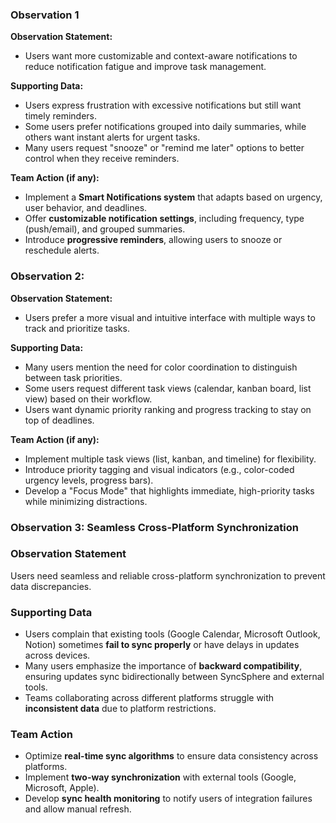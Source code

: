 ### **Observation 1**  
**Observation Statement:**  
- Users want more customizable and context-aware notifications to reduce notification fatigue and improve task management.  

**Supporting Data:**  
- Users express frustration with excessive notifications but still want timely reminders.  
- Some users prefer notifications grouped into daily summaries, while others want instant alerts for urgent tasks.  
- Many users request "snooze" or "remind me later" options to better control when they receive reminders.  

**Team Action (if any):**  
- Implement a **Smart Notifications system** that adapts based on urgency, user behavior, and deadlines.  
- Offer **customizable notification settings**, including frequency, type (push/email), and grouped summaries.  
- Introduce **progressive reminders**, allowing users to snooze or reschedule alerts.  

### **Observation 2:**
**Observation Statement:** 
- Users prefer a more visual and intuitive interface with multiple ways to track and prioritize tasks.

**Supporting Data:**
- Many users mention the need for color coordination to distinguish between task priorities.
- Some users request different task views (calendar, kanban board, list view) based on their workflow.
- Users want dynamic priority ranking and progress tracking to stay on top of deadlines.

**Team Action (if any):** 
- Implement multiple task views (list, kanban, and timeline) for flexibility.
- Introduce priority tagging and visual indicators (e.g., color-coded urgency levels, progress bars).
- Develop a "Focus Mode" that highlights immediate, high-priority tasks while minimizing distractions.

### Observation 3: Seamless Cross-Platform Synchronization

### Observation Statement
Users need seamless and reliable cross-platform synchronization to prevent data discrepancies.

### Supporting Data
- Users complain that existing tools (Google Calendar, Microsoft Outlook, Notion) sometimes **fail to sync properly** or have delays in updates across devices.
- Many users emphasize the importance of **backward compatibility**, ensuring updates sync bidirectionally between SyncSphere and external tools.
- Teams collaborating across different platforms struggle with **inconsistent data** due to platform restrictions.

### Team Action
- Optimize **real-time sync algorithms** to ensure data consistency across platforms.
- Implement **two-way synchronization** with external tools (Google, Microsoft, Apple).
- Develop **sync health monitoring** to notify users of integration failures and allow manual refresh.
